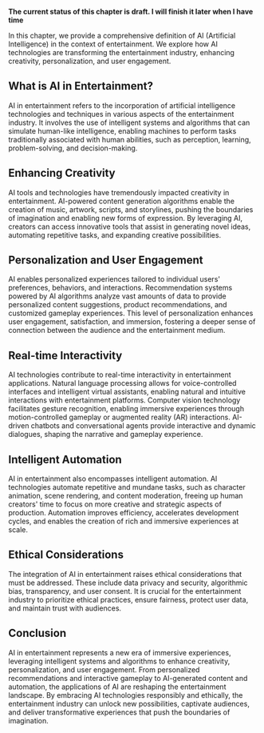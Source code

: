 **The current status of this chapter is draft. I will finish it later when I have time**

In this chapter, we provide a comprehensive definition of AI (Artificial Intelligence) in the context of entertainment. We explore how AI technologies are transforming the entertainment industry, enhancing creativity, personalization, and user engagement.

What is AI in Entertainment?
----------------------------

AI in entertainment refers to the incorporation of artificial intelligence technologies and techniques in various aspects of the entertainment industry. It involves the use of intelligent systems and algorithms that can simulate human-like intelligence, enabling machines to perform tasks traditionally associated with human abilities, such as perception, learning, problem-solving, and decision-making.

Enhancing Creativity
--------------------

AI tools and technologies have tremendously impacted creativity in entertainment. AI-powered content generation algorithms enable the creation of music, artwork, scripts, and storylines, pushing the boundaries of imagination and enabling new forms of expression. By leveraging AI, creators can access innovative tools that assist in generating novel ideas, automating repetitive tasks, and expanding creative possibilities.

Personalization and User Engagement
-----------------------------------

AI enables personalized experiences tailored to individual users' preferences, behaviors, and interactions. Recommendation systems powered by AI algorithms analyze vast amounts of data to provide personalized content suggestions, product recommendations, and customized gameplay experiences. This level of personalization enhances user engagement, satisfaction, and immersion, fostering a deeper sense of connection between the audience and the entertainment medium.

Real-time Interactivity
-----------------------

AI technologies contribute to real-time interactivity in entertainment applications. Natural language processing allows for voice-controlled interfaces and intelligent virtual assistants, enabling natural and intuitive interactions with entertainment platforms. Computer vision technology facilitates gesture recognition, enabling immersive experiences through motion-controlled gameplay or augmented reality (AR) interactions. AI-driven chatbots and conversational agents provide interactive and dynamic dialogues, shaping the narrative and gameplay experience.

Intelligent Automation
----------------------

AI in entertainment also encompasses intelligent automation. AI technologies automate repetitive and mundane tasks, such as character animation, scene rendering, and content moderation, freeing up human creators' time to focus on more creative and strategic aspects of production. Automation improves efficiency, accelerates development cycles, and enables the creation of rich and immersive experiences at scale.

Ethical Considerations
----------------------

The integration of AI in entertainment raises ethical considerations that must be addressed. These include data privacy and security, algorithmic bias, transparency, and user consent. It is crucial for the entertainment industry to prioritize ethical practices, ensure fairness, protect user data, and maintain trust with audiences.

Conclusion
----------

AI in entertainment represents a new era of immersive experiences, leveraging intelligent systems and algorithms to enhance creativity, personalization, and user engagement. From personalized recommendations and interactive gameplay to AI-generated content and automation, the applications of AI are reshaping the entertainment landscape. By embracing AI technologies responsibly and ethically, the entertainment industry can unlock new possibilities, captivate audiences, and deliver transformative experiences that push the boundaries of imagination.
